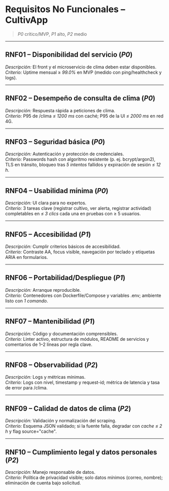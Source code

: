 # Requisitos No Funcionales – CultivApp

> *P0* crítico/MVP, *P1* alto, *P2* medio

---

## RNF01 – Disponibilidad del servicio (*P0*)
*Descripción:* El front y el microservicio de clima deben estar disponibles.  
*Criterio:* Uptime mensual ≥ *99.0%* en MVP (medido con ping/healthcheck y logs).

---

## RNF02 – Desempeño de consulta de clima (*P0*)
*Descripción:* Respuesta rápida a peticiones de clima.  
*Criterio:* P95 de /clima *≤ 1200 ms* con caché; P95 de la UI *≤ 2000 ms* en red 4G.

---

## RNF03 – Seguridad básica (*P0*)
*Descripción:* Autenticación y protección de credenciales.  
*Criterio:* Passwords hash con algoritmo resistente (p. ej. bcrypt/argon2), TLS en tránsito, bloqueo tras *5 intentos* fallidos y expiración de sesión *≤ 12 h*.

---

## RNF04 – Usabilidad mínima (*P0*)
*Descripción:* UI clara para no expertos.  
*Criterio:* 3 tareas clave (registrar cultivo, ver alerta, registrar actividad) completables en *≤ 3 clics* cada una en pruebas con ≥ 5 usuarios.

---

## RNF05 – Accesibilidad (*P1*)
*Descripción:* Cumplir criterios básicos de accesibilidad.  
*Criterio:* Contraste AA, focus visible, navegación por teclado y etiquetas ARIA en formularios.

---

## RNF06 – Portabilidad/Despliegue (*P1*)
*Descripción:* Arranque reproducible.  
*Criterio:* Contenedores con Dockerfile/Compose y variables .env; ambiente listo con *1 comando*.

---

## RNF07 – Mantenibilidad (*P1*)
*Descripción:* Código y documentación comprensibles.  
*Criterio:* Linter activo, estructura de módulos, README de servicios y comentarios de 1–2 líneas por regla clave.

---

## RNF08 – Observabilidad (*P2*)
*Descripción:* Logs y métricas mínimas.  
*Criterio:* Logs con nivel, timestamp y request-id; métrica de latencia y tasa de error para /clima.

---

## RNF09 – Calidad de datos de clima (*P2*)
*Descripción:* Validación y normalización del scraping.  
*Criterio:* Esquema JSON validado; si la fuente falla, degradar con *cache ≤ 2 h* y flag source="cache".

---

## RNF10 – Cumplimiento legal y datos personales (*P2*)
*Descripción:* Manejo responsable de datos.  
*Criterio:* Política de privacidad visible; solo datos mínimos (correo, nombre); eliminación de cuenta bajo solicitud.
